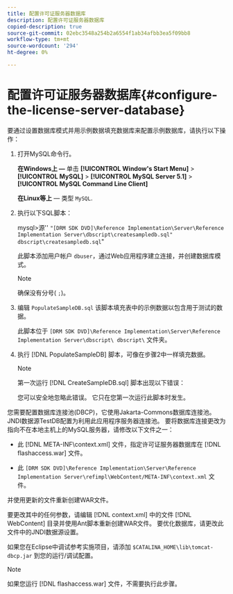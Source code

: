 ```yaml
---
title: 配置许可证服务器数据库
description: 配置许可证服务器数据库
copied-description: true
source-git-commit: 02ebc3548a254b2a6554f1ab34afbb3ea5f09bb8
workflow-type: tm+mt
source-wordcount: '294'
ht-degree: 0%

---
```


# 配置许可证服务器数据库{#configure-the-license-server-database}

要通过设置数据库模式并用示例数据填充数据库来配置示例数据库，请执行以下操作：

1. 打开MySQL命令行。

   **在Windows上 —** 单击  **[!UICONTROL Window's Start Menu]** > **[!UICONTROL MySQL]** > **[!UICONTROL MySQL Server 5.1]** > **[!UICONTROL MySQL Command Line Client]**

   **在Linux等上**  — 类型 `MySQL`.

1. 执行以下SQL脚本：

   mysql>源&#39;&#39; `"[DRM SDK DVD]\Reference Implementation\Server\Reference Implementation Server\dbscript\createsampledb.sql" dbscript\createsampledb.sql`&quot;

   此脚本添加用户帐户 `dbuser`，通过Web应用程序建立连接，并创建数据库模式。

   >[!NOTE]
   >
   >确保没有分号( `;`)。

1. 编辑 `PopulateSampleDB.sql` 该脚本填充表中的示例数据以包含用于测试的数据。

   此脚本位于 `[DRM SDK DVD]\Reference Implementation\Server\Reference Implementation Server\dbscript\ dbscript\` 文件夹。
1. 执行 [!DNL PopulateSampleDB] 脚本，可像在步骤2中一样填充数据。

   >[!NOTE]
   >
   >第一次运行 [!DNL CreateSampleDB.sql] 脚本出现以下错误：

   您可以安全地忽略此错误。 它只在您第一次运行此脚本时发生。

您需要配置数据库连接池(DBCP)，它使用Jakarta-Commons数据库连接池。 JNDI数据源TestDB配置为利用此应用程序服务器连接池。 要将数据库连接更改为指向不在本地主机上的MySQL服务器，请修改以下文件之一：

* 此 [!DNL META-INF\context.xml] 文件，指定许可证服务器数据库在 [!DNL flashaccess.war] 文件。

* 此 `[DRM SDK DVD]\Reference Implementation\Server\Reference Implementation Server\refimpl\WebContent/META-INF\context.xml` 文件。

并使用更新的文件重新创建WAR文件。

要更改其中的任何参数，请编辑 [!DNL context.xml] 中的文件 [!DNL WebContent] 目录并使用Ant脚本重新创建WAR文件。 要优化数据库，请更改此文件中的JNDI数据源设置。

如果您在Eclipse中调试参考实施项目，请添加 `$CATALINA_HOME\lib\tomcat-dbcp.jar` 到您的运行/调试配置。

>[!NOTE]
>
>如果您运行 [!DNL flashaccess.war] 文件，不需要执行此步骤。
